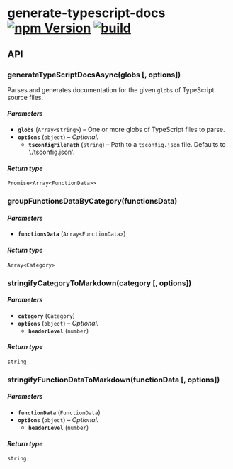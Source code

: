 # generate-typescript-docs [![npm Version](https://img.shields.io/npm/v/generate-typescript-docs?cacheSeconds=1800)](https://www.npmjs.com/package/generate-typescript-docs) [![build](https://github.com/yuanqing/generate-typescript-docs/workflows/build/badge.svg)](https://github.com/yuanqing/generate-typescript-docs/actions?query=workflow%3Abuild)

## API

<!-- markdown-interpolate: ts-node scripts/generate-typescript-docs.ts -->
### generateTypeScriptDocsAsync(globs [, options])

Parses and generates documentation for the given `globs` of TypeScript source files.

#### *Parameters*

- **`globs`** (`Array<string>`) – One or more globs of TypeScript files to parse.
- **`options`** (`object`) – *Optional.*
    - **`tsconfigFilePath`** (`string`) – Path to a `tsconfig.json` file. Defaults to './tsconfig.json'.

#### *Return type*

```
Promise<Array<FunctionData>>
```

### groupFunctionsDataByCategory(functionsData)

#### *Parameters*

- **`functionsData`** (`Array<FunctionData>`)

#### *Return type*

```
Array<Category>
```

### stringifyCategoryToMarkdown(category [, options])

#### *Parameters*

- **`category`** (`Category`)
- **`options`** (`object`) – *Optional.*
    - **`headerLevel`** (`number`)

#### *Return type*

```
string
```

### stringifyFunctionDataToMarkdown(functionData [, options])

#### *Parameters*

- **`functionData`** (`FunctionData`)
- **`options`** (`object`) – *Optional.*
    - **`headerLevel`** (`number`)

#### *Return type*

```
string
```

<!-- end -->

